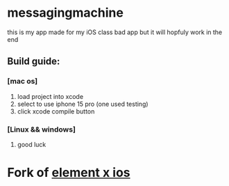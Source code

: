 # messagingmachine
this is my app made for my iOS class
bad app but it will hopfuly work in the end

## **Build guide**:
### \[mac os]
  1. load project into xcode
  2. select to use iphone 15 pro (one used testing)
  3. click xcode compile button

### \[Linux && windows]
  1. good luck


# Fork of <a href="https://github.com/element-hq/element-x-ios">element x ios
